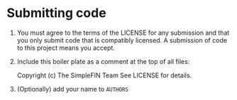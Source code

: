 <!--
Copyright (c) The SimpleFIN Team
See LICENSE for details.
-->

# Submitting code #

1. You must agree to the terms of the LICENSE for any submission and that you
   only submit code that is compatibly licensed.  A submission of code to this
   project means you accept.

2. Include this boiler plate as a comment at the top of all files:

    Copyright (c) The SimpleFIN Team
    See LICENSE for details.

2. (Optionally) add your name to `AUTHORS`

